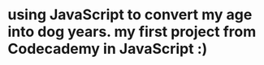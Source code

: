 # using JavaScript to convert my age into dog years. my first project from Codecademy in JavaScript :)
